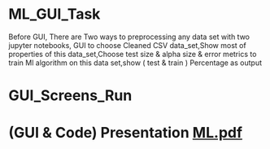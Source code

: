 # ML_GUI_Task
Before GUI, There are Two ways to preprocessing any data set with two jupyter notebooks, GUI to choose Cleaned CSV data_set,Show most of properties of this data_set,Choose test size &amp; alpha size &amp; error metrics to train Ml algorithm on this data set,show ( test &amp; train ) Percentage as output
# GUI_Screens_Run



# (GUI & Code) Presentation [ML.pdf](https://github.com/mohamedezzeldeenhassanmohamed/ML_GUI_Task/files/11996174/ML_Task.pdf)
